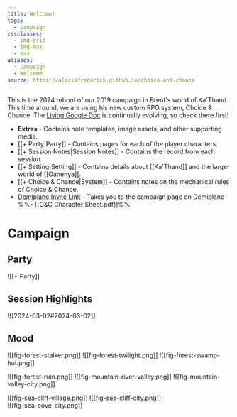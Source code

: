 ```yaml
---
title: Welcome!
tags:
  - campaign
cssclasses:
  - img-grid
  - img-max
  - max
aliases:
  - Campaign
  - Welcome
source: https://aliciafrederick.github.io/choice-and-chance
---
```

This is the 2024 reboot of our 2019 campaign in Brent's world of Ka'Thand. This time around, we are using his new custom RPG system, Choice & Chance. The [Living Google Doc](https://docs.google.com/document/d/1AFUSyEgLVVTTq5rTqS7DSrYVwWzT3wF4DFqBILeWqtE/edit#heading=h.fvhadisoat29) is continually evolving, so check there first!

- **Extras** - Contains note templates, image assets, and other supporting media. 
- [[+ Party|Party]] - Contains pages for each of the player characters. 
- [[+ Session Notes|Session Notes]] - Contains the record from each session. 
- [[+ Setting|Setting]] - Contains details about [[Ka'Thand]] and the larger world of [[Oanenya]]. 
- [[+ Choice & Chance|System]] - Contains notes on the mechanical rules of Choice & Chance. 
- [Demiplane Invite Link](https://app.demiplane.com/share/VRI272P?utm_source=demiplane&utm_medium=share&utm_campaign=238537) - Takes you to the campaign page on Demiplane
%%- [[C&C Character Sheet.pdf]]%% 

# Campaign 

## Party 

![[+ Party]]  

## Session Highlights

![[2024-03-02#2024-03-02]]  

## Mood

![[fig-forest-stalker.png]] 
![[fig-forest-twilight.png]] 
![[fig-forest-swamp-hut.png]] 

![[fig-forest-ruin.png]] 
![[fig-mountain-river-valley.png]] 
![[fig-mountain-valley-city.png]] 

![[fig-sea-cliff-village.png]] 
![[fig-sea-cliff-city.png]]  
![[fig-sea-cove-city.png]] 



